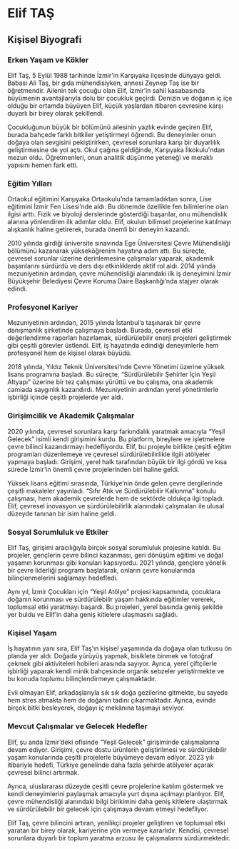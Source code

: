 # Elif TAŞ

## Kişisel Biyografi

### Erken Yaşam ve Kökler

Elif Taş, 5 Eylül 1988 tarihinde İzmir'in Karşıyaka ilçesinde dünyaya geldi. Babası Ali Taş, bir gıda mühendisiyken, annesi Zeynep Taş ise bir öğretmendir. Ailenin tek çocuğu olan Elif, İzmir’in sahil kasabasında büyümenin avantajlarıyla dolu bir çocukluk geçirdi. Denizin ve doğanın iç içe olduğu bir ortamda büyüyen Elif, küçük yaşlardan itibaren çevresine karşı duyarlı bir birey olarak şekillendi.

Çocukluğunun büyük bir bölümünü ailesinin yazlık evinde geçiren Elif, burada bahçede farklı bitkiler yetiştirmeyi öğrendi. Bu deneyimler onun doğaya olan sevgisini pekiştirirken, çevresel sorunlara karşı bir duyarlılık geliştirmesine de yol açtı. Okul çağına geldiğinde, Karşıyaka İlkokulu'ndan mezun oldu. Öğretmenleri, onun analitik düşünme yeteneği ve meraklı yapısını hemen fark etti.

### Eğitim Yılları

Ortaokul eğitimini Karşıyaka Ortaokulu’nda tamamladıktan sonra, Lise eğitimini İzmir Fen Lisesi’nde aldı. Bu dönemde özellikle fen bilimlerine olan ilgisi arttı. Fizik ve biyoloji derslerinde gösterdiği başarılar, onu mühendislik alanına yönlendiren ilk adımlar oldu. Elif, okulun bilimsel projelerine katılmayı alışkanlık haline getirerek, burada önemli bir deneyim kazandı.

2010 yılında girdiği üniversite sınavında Ege Üniversitesi Çevre Mühendisliği bölümünü kazanarak yükseköğrenim hayatına adım attı. Bu süreçte, çevresel sorunlar üzerine derinlemesine çalışmalar yaparak, akademik başarılarını sürdürdü ve ders dışı etkinliklerde aktif rol aldı. 2014 yılında mezuniyetinin ardından, çevre mühendisliği alanındaki ilk iş deneyimini İzmir Büyükşehir Belediyesi Çevre Koruma Daire Başkanlığı’nda stajyer olarak edindi.

### Profesyonel Kariyer

Mezuniyetinin ardından, 2015 yılında İstanbul’a taşınarak bir çevre danışmanlık şirketinde çalışmaya başladı. Burada, çevresel etki değerlendirme raporları hazırlamak, sürdürülebilir enerji projeleri geliştirmek gibi çeşitli görevler üstlendi. Elif, iş hayatında edindiği deneyimlerle hem profesyonel hem de kişisel olarak büyüdü.

2018 yılında, Yıldız Teknik Üniversitesi’nde Çevre Yönetimi üzerine yüksek lisans programına başladı. Bu süreçte, “Sürdürülebilir Şehirler İçin Yeşil Altyapı” üzerine bir tez çalışması yürüttü ve bu çalışma, ona akademik camiada saygınlık kazandırdı. Mezuniyetinin ardından yerel yönetimlerle işbirliği içinde çeşitli projelerde yer aldı.

### Girişimcilik ve Akademik Çalışmalar

2020 yılında, çevresel sorunlara karşı farkındalık yaratmak amacıyla “Yeşil Gelecek” isimli kendi girişimini kurdu. Bu platform, bireylere ve işletmelere çevre bilinci kazandırmayı hedefliyordu. Elif, bu projeyle birlikte çeşitli eğitim programları düzenlemeye ve çevresel sürdürülebilirlikle ilgili atölyeler yapmaya başladı. Girişimi, yerel halk tarafından büyük bir ilgi gördü ve kısa sürede İzmir’in önemli çevre projelerinden biri haline geldi.

Yüksek lisans eğitimi sırasında, Türkiye’nin önde gelen çevre dergilerinde çeşitli makaleler yayınladı. “Sıfır Atık ve Sürdürülebilir Kalkınma” konulu çalışması, hem akademik çevrelerde hem de sektörde oldukça ilgi topladı. Elif, çevresel inovasyon ve sürdürülebilirlik alanındaki çalışmaları ile ulusal düzeyde tanınan bir isim haline geldi.

### Sosyal Sorumluluk ve Etkiler

Elif Taş, girişimi aracılığıyla birçok sosyal sorumluluk projesine katıldı. Bu projeler, gençlerin çevre bilinci kazanması, geri dönüşüm eğitimi ve doğal yaşamın korunması gibi konuları kapsıyordu. 2021 yılında, gençlere yönelik bir çevre liderliği programı başlatarak, onların çevre konularında bilinçlenmelerini sağlamayı hedefledi.

Aynı yıl, İzmir Çocukları için “Yeşil Atölye” projesi kapsamında, çocuklara doğanın korunması ve sürdürülebilir yaşam hakkında eğitimler vererek, toplumsal etki yaratmayı başardı. Bu projeleri, yerel basında geniş şekilde yer buldu ve Elif’in daha geniş kitlelere ulaşmasını sağladı.

### Kişisel Yaşam

İş hayatının yanı sıra, Elif Taş’ın kişisel yaşamında da doğaya olan tutkusu ön planda yer aldı. Doğada yürüyüş yapmak, bisiklete binmek ve fotoğraf çekmek gibi aktiviteleri hobileri arasında sayıyor. Ayrıca, yerel çiftçilerle işbirliği yaparak kendi minik bahçesinde organik sebzeler yetiştirmekte ve bu konuda toplumu bilinçlendirmeye çalışmaktadır.

Evli olmayan Elif, arkadaşlarıyla sık sık doğa gezilerine gitmekte, bu sayede hem stres atmakta hem de doğanın tadını çıkarmaktadır. Ayrıca, evinde birçok bitki besleyerek, doğayı iç mekânına taşımayı seviyor.

### Mevcut Çalışmalar ve Gelecek Hedefler

Elif, şu anda İzmir’deki ofisinde “Yeşil Gelecek” girişiminde çalışmalarına devam ediyor. Girişimi, çevre dostu ürünlerin geliştirilmesi ve sürdürülebilir yaşam konularında çeşitli projelerle büyümeye devam ediyor. 2023 yılı itibariyle hedefi, Türkiye genelinde daha fazla şehirde atölyeler açarak çevresel bilinci artırmak.

Ayrıca, uluslararası düzeyde çeşitli çevre projelerine katılım göstermek ve kendi deneyimlerini paylaşmak amacıyla yurt dışına açılmayı planlıyor. Elif, çevre mühendisliği alanındaki bilgi birikimini daha geniş kitlelere ulaştırmak ve sürdürülebilir bir gelecek için çalışmaya devam etmeyi hedefliyor.

Elif Taş, çevre bilincini artıran, yenilikçi projeler geliştiren ve toplumsal etki yaratan bir birey olarak, kariyerine yön vermeye kararlıdır. Kendisi, çevresel sorunlara duyarlı bir toplum yaratma arzusu ile çalışmalarını sürdürmektedir.